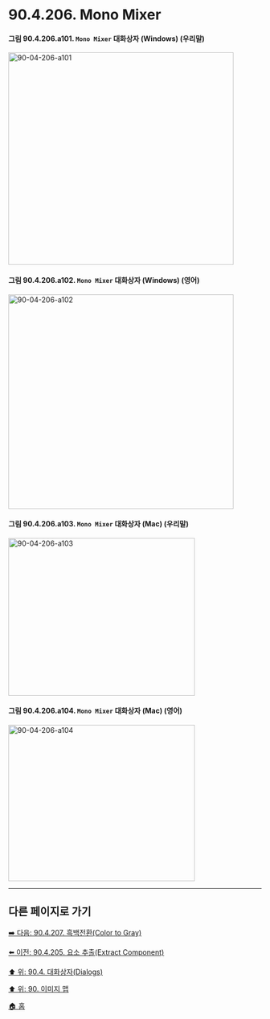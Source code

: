 # 90.4.206. Mono Mixer

<a id="90-04-206-a101"></a>

#### 그림 90.4.206.a101. `Mono Mixer` 대화상자 (Windows) (우리말)
<img width="448" height="423" alt="90-04-206-a101" src="https://github.com/user-attachments/assets/64a07cd5-2842-479b-84a0-350f03a4d7e2" />

<a id="90-04-206-a102"></a>

#### 그림 90.4.206.a102. `Mono Mixer` 대화상자 (Windows) (영어)
<img width="448" height="427" alt="90-04-206-a102" src="https://github.com/user-attachments/assets/b1d460da-4981-4df0-9b23-5c45f1b01fdf" />

<a id="90-04-206-a103"></a>

#### 그림 90.4.206.a103. `Mono Mixer` 대화상자 (Mac) (우리말)
<img width="371" height="314" alt="90-04-206-a103" src="https://github.com/user-attachments/assets/d2108e66-f3ae-4e7c-9b32-07e96b4601bd" />

<a id="90-04-206-a104"></a>

#### 그림 90.4.206.a104. `Mono Mixer` 대화상자 (Mac) (영어)
<img width="371" height="311" alt="90-04-206-a104" src="https://github.com/user-attachments/assets/25efd6c6-c311-42b2-ae3f-c9d05075b5a7" />

***

## 다른 페이지로 가기

[➡️ 다음: 90.4.207. 흑백전환(Color to Gray)](./90-04-0207-color_to_gray.md)

[⬅️ 이전: 90.4.205. 요소 추출(Extract Component)](./90-04-0205-extract_component.md)

[⬆️ 위: 90.4. 대화상자(Dialogs)](./90-04-0000-dialogs.md)

[⬆️ 위: 90. 이미지 맵](./90-00-image-map.md)

[🏠 홈](./00-home.md)